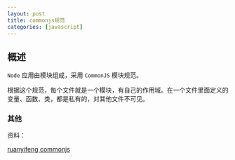 ```yaml
---
layout: post
title: commonjs规范
categories: [javascript]
---
```


## 概述

`Node` 应用由模块组成，采用 `CommonJS` 模块规范。

根据这个规范，每个文件就是一个模块，有自己的作用域。在一个文件里面定义的变量、函数、类，都是私有的，对其他文件不可见。

### 其他

资料：

[ruanyifeng commonjs](http://javascript.ruanyifeng.com/nodejs/module.html#toc0)